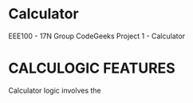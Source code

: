 # Calculator
EEE100 - 17N Group CodeGeeks Project 1 - Calculator

# CALCULOGIC FEATURES
Calculator logic involves the 
